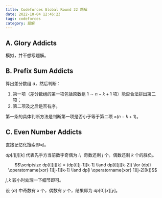 ```yaml
---
title: Codeforces Global Round 22 题解
date: 2022-10-04 12:46:23
tags: codeforces
category: 题解
---
```


<script src="/js/embed.js"></script>

## A. Glory Addicts

模拟，并不想写题解。

<script> embedcode("Code", "https://github.com/StableAgOH/solved-problems/blob/main/codeforces/1738/A.cpp") </script>

## B. Prefix Sum Addicts

算出差分数组 $d$，然后判断：

1. 第一项（差分数组的第一项包括原数组 $1 \sim n-k+1$ 项）能否合法拼出第二项；
2. 第二项及之后是否有序。

第一条的具体判断方法是判断第一项是否小于等于第二项 $\times (n-k+1)$。

<script> embedcode("Code", "https://github.com/StableAgOH/solved-problems/blob/main/codeforces/1738/B.cpp") </script>

## C. Even Number Addicts

直接记忆化搜索即可。

$dp[i][j][k]$ 代表先手方当前数字奇偶为 $i$，奇数还剩 $j$ 个，偶数还剩 $k$ 个的胜负。

$$\scriptsize dp[i][j][k] = (dp[i][j-1][k-1] \land dp[i][j][k-2]) \lor (dp[i \operatorname{xor} 1][j-1][k-1] \land dp[i \operatorname{xor} 1][j-2][k])$$

$j,k$ 较小时处理一下细节即可。

设 $\{a\}$ 中奇数有 $x$ 个，偶数有 $y$ 个，结果即为 $dp[0][x][y]$。

<script> embedcode("Code", "https://github.com/StableAgOH/solved-problems/blob/main/codeforces/1738/C.cpp") </script>
